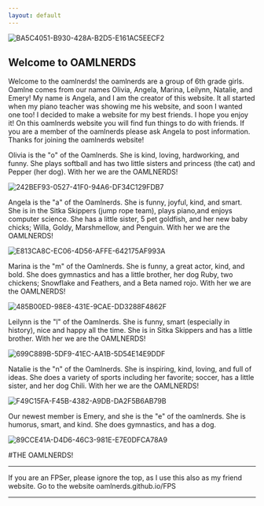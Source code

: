 ```yaml
---
layout: default
---
```


![BA5C4051-B930-428A-B2D5-E161AC5EECF2](https://user-images.githubusercontent.com/48270916/81028315-4a555400-8e2d-11ea-8db7-9cbd50380c14.png)


## Welcome to OAMLNERDS
Welcome to the oamlnerds! the oamlnerds are a group of 6th grade girls. Oamlne comes from our names Olivia, Angela, Marina, Leilynn, Natalie, and Emery!
My name is Angela, and I am the creator of this website. It all started when my piano teacher was showing me his website, and soon I wanted one too! I decided to make a website for my best friends. I hope you enjoy it!
On this oamlnerds website you will find fun things to do with friends. If you are a member of the oamlnerds please ask Angela to post information. Thanks for joining the oamlnerds website!


Olivia is the "o" of the Oamlnerds. She is kind, loving, hardworking, and funny. She plays softball and has two little sisters and princess (the cat) and Pepper (her dog). With her we are the OAMLNERDS!


![242BEF93-0527-41F0-94A6-DF34C129FDB7](https://user-images.githubusercontent.com/48270916/80935334-9d210400-8d78-11ea-97d2-6d069b8fdd4e.jpeg)


Angela is the "a" of the Oamlnerds. She is funny, joyful, kind, and smart. She is in the Sitka Skippers (jump rope team), plays piano,and enjoys computer science. She has a little sister, 5 pet goldfish, and her new baby chicks; Willa, Goldy, Marshmellow, and Penguin. With her we are the OAMLNERDS!

![E813CA8C-EC06-4D56-AFFE-642175AF993A](https://user-images.githubusercontent.com/48270916/80925539-0b47d580-8d3d-11ea-90e0-d00ef520e3a6.jpeg)


Marina is the "m" of the Oamlnerds. She is funny, a great actor, kind, and bold. She does gymnastics and has a little brother, her dog Ruby, two chickens; Snowflake and Feathers, and a Beta named rojo. With her we are the OAMLNERDS!

![485B00ED-98E8-431E-9CAE-DD3288F4862F](https://user-images.githubusercontent.com/48270916/81034023-336d2c80-8e42-11ea-9c6c-79866c20f523.png)


Leilynn is the "l" of the Oamlnerds. She is funny, smart (especially in history), nice and happy all the time. She is in Sitka Skippers and has a little brother. With her we are the OAMLNERDS!

![699C889B-5DF9-41EC-AA1B-5D54E14E9DDF](https://user-images.githubusercontent.com/48270916/80925867-e2750f80-8d3f-11ea-87fd-df86f3da1c6c.jpeg)


Natalie is the "n" of the Oamlnerds. She is inspiring, kind, loving, and full of ideas. She does a variety of sports including her favorite; soccer, has a little sister, and her dog Chili. With her we are the OAMLNERDS!

![F49C15FA-F45B-4382-A9DB-DA2F5B6AB79B](https://user-images.githubusercontent.com/48270916/80935479-49fb8100-8d79-11ea-9a91-2e2051113a53.jpeg)


Our newest member is Emery, and she is the "e" of the oamlnerds. She is humorus, smart, and kind. She does gymnastics, and has a dog.

![89CCE41A-D4D6-46C3-981E-E7E0DFCA78A9](https://user-images.githubusercontent.com/48270916/81034186-c7d78f00-8e42-11ea-8ae9-dd9161b6eb8a.jpeg)


#THE OAMLNERDS!

* * *
If you are an FPSer, please ignore the top, as I use this also as my friend website. Go to the website oamlnerds.github.io/FPS

* * *


